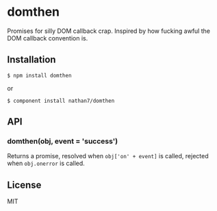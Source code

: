 
# domthen

  Promises for silly DOM callback crap.
  Inspired by how fucking awful the DOM callback convention is.

## Installation

    $ npm install domthen

  or

    $ component install nathan7/domthen

## API

### domthen(obj, event = 'success')

  Returns a promise, resolved when `obj['on' + event]` is called, rejected when `obj.onerror` is called.

## License

  MIT
